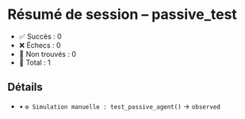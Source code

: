 # Résumé de session – passive_test

- ✅ Succès : 0
- ❌ Échecs : 0
- 🤷 Non trouvés : 0
- 🔢 Total : 1

## Détails
- • `⚙️ Simulation manuelle : test_passive_agent()` → `observed`
